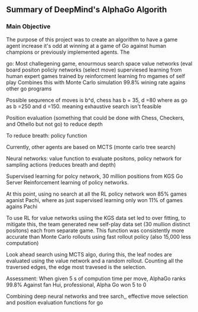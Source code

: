 ## Summary of DeepMind's AlphaGo Algorith ##
### Main Objective ###
The purpose of this project was to create an algorithm to have a game agent increase it's odd at winning at a game of Go against human champions or previously implemented agents. The 




go: Most challegening game, enourmous search space
value networks (eval board positon
policiy networks  (select move)
superviesed learning from human expert games 
trained by reinforcment learning fro mgames of self play
Combines this with Monte Carlo simulation
99.8% wining rate agains other go programs 

Possible sequrence of moves is b^d, chess has b = 35, d =80
where as go as b =250 and d =150. meaning exhaustive search isn't feasible

Position evaluation (something that could be done with Chess, Checkers, and Othello but not go) to reduce depth 

To reduce breath: policy function 

Currently, other agents are based on MCTS (monte carlo tree search) 

Neural networks: value function to evaluate positons, policy network for sampling actions (reduces breath and depth)

Supervised learning for polcy network, 30 million positions from KGS Go Server
Reinforcement learning of policy networks. 

At this point, using no search at all the RL policy network won 85% games aganist Pachi, where as just supervised learning only won 11% of games agains Pachi 

To use RL for value networks usiing the KGS data set led to over fitting, to mitigate this, the team generated new self-play data set (30 mullion distinct positons) each from separate game. This function was consistently more accurate than Monte Carlo rollouts using fast rollout policy (also 15,000 less computation)

Look ahead search using MCTS algo, during this, the leaf nodes are evaluated using the value network and a random rollout. Counting all the traversed edges, the edge most travesed is the selection. 

Assessment: 
When given 5 s of compution time per move, AlphaGo ranks 99.8% 
Against fan Hui, professional, Alpha Go won 5 to 0


Combining deep neural networks and tree sarch,, effective move selection and position evaluation functions for go 

